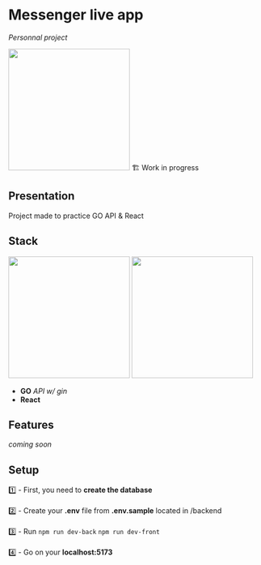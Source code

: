 # Messenger live app
*Personnal project*

<img src="https://images.unsplash.com/photo-1567954970774-58d6aa6c50dc?ixlib=rb-4.0.3&ixid=MnwxMjA3fDB8MHxwaG90by1wYWdlfHx8fGVufDB8fHx8&auto=format&fit=crop&w=2832&q=80" width="240" />
🏗️ Work in progress 

## Presentation
Project made to practice GO API & React

## Stack
<img src="https://res.cloudinary.com/practicaldev/image/fetch/s--oIqU795h--/c_limit%2Cf_auto%2Cfl_progressive%2Cq_auto%2Cw_880/https://miro.medium.com/max/1400/1%2AGh4eaAQU432ZQH7qsVbJ_A.png" width="240" />
<img src="https://miro.medium.com/max/1400/1*Ifpd_HtDiK9u6h68SZgNuA.png" width="240"/>

<ul>
  <li><b>GO</b> <em>API w/ gin</em></li>
  <li> <b>React</b> </li>
</ul>

## Features
*coming soon*

## Setup

1️⃣ - First, you need to **create the database**<br><br>
2️⃣ - Create your **.env** file from **.env.sample** located in /backend<br><br>
3️⃣ - Run <code>npm run dev-back</code> <code>npm run dev-front</code><br><br>
4️⃣ - Go on your **localhost:5173**<br>

